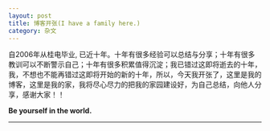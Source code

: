 ```yaml
---
layout: post
title: 博客开张(I have a family here.)
category: 杂文
---
```


  自2006年从桂电毕业, 已近十年。十年有很多经验可以总结与分享；十年有很多教训可以不断警示自己；十年有很多积累值得沉淀；我已错过这即将逝去的十年，我，不想也不能再错过这即将开始的新的十年，所以，今天我开张了，这里是我的博客，这里是我的家，我将尽心尽力的把我的家园建设好，为自己总结，向他人分享，感谢大家！！

  **Be yourself in the world.**

****
